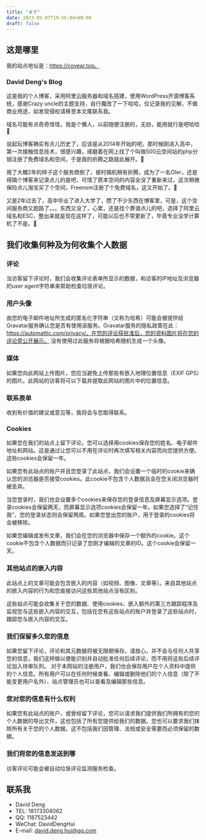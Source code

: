 ```yaml
---
title: "关于"
date: 2023-05-07T19:55:04+08:00
draft: false
---
```



## 这是哪里

我的站点地址是：https://covear.top。

### David Deng's Blog

这是我的个人博客，采用阿里云服务器和域名搭建，使用WordPress开源博客系统，感谢Crazy uncle的主题支持，自行魔改了一下哈哈，仅记录我的见解，不做商业用途，如发现侵权请移至本文尾联系我。

域名可能有点奇奇怪怪，我是个懒人，以前随便注册的，无妨，能用就行是吧哈哈🤣

说起玩博客确实有点儿历史了，应该是从2014年开始的吧，那时候刚进入高中，第一次接触信息技术，很感兴趣，琢磨着在网上找了个叫做500云空间站的php分销注册了免费域名和空间，于是我的折腾之路就此展开。🤔

用了大概2年的样子这个服务商倒了，彼时搞机稍有折腾，成为了一名OIer，还是得搞个博客来记录点儿的是吧，可惜了原本空间的内容全没了重新来过，这次稍微保险点儿淘宝买了个空间，Freenom注册了个免费域名，这又开始了。😤

又是2年过去了，高中毕业了进入大学了，攒了不少东西在博客里，可是，这个空间服务商又跑路了。。。东西又没了，心累，还是找个靠谱点儿的吧，选择了阿里云域名和ESC，整出来就是现在这样了，可能以后也不常更新了，毕竟专业没学计算机了不是。🤯

## 我们收集何种及为何收集个人数据

### 评论

当访客留下评论时，我们会收集评论表单所显示的数据，和访客的IP地址及浏览器的user agent字符串来帮助检查垃圾评论。

### 用户头像

由您的电子邮件地址所生成的匿名化字符串（又称为哈希）可能会被提供给Gravatar服务确认您是否有使用该服务。Gravatar服务的隐私政策在此：https://automattic.com/privacy/。在您的评论获批准后，您的资料图片将在您的评论旁公开展示。
没有使用过此服务将根据哈希随机生成一个头像。

### 媒体

如果您向此网站上传图片，您应当避免上传那些有嵌入地理位置信息（EXIF GPS）的图片。此网站的访客将可以下载并提取此网站的图片中的位置信息。

### 联系表单

收到有价值的建议或意见等，我将会与您取得联系。

### Cookies

如果您在我们的站点上留下评论，您可以选择用cookies保存您的姓名、电子邮件地址和网站。这是通过让您可以不用在评论时再次填写相关内容而向您提供方便。这些cookies会保留一年。

如果您有此站点的账户并且您登录了此站点，我们会设置一个临时的cookie来确认您的浏览器是否接受cookies。此cookie不包含个人数据且会在您关闭浏览器时被丢弃。

当您登录时，我们也会设置多个cookies来保存您的登录信息及屏幕显示选项。登录cookies会保留两天，而屏幕显示选项cookies会保留一年。如果您选择了“记住我”，您的登录状态则会保留两周。如果您登出您的账户，用于登录的cookies将会被移除。

如果您编辑或发布文章，我们会在您的浏览器中保存一个额外的cookie。这个cookie不包含个人数据而只记录了您刚才编辑的文章的ID。这个cookie会保留一天。

### 其他站点的嵌入内容

此站点上的文章可能会包含嵌入的内容（如视频、图像、文章等）。来自其他站点的嵌入内容的行为和您直接访问这些其他站点没有区别。

这些站点可能会收集关于您的数据、使用cookies、嵌入额外的第三方跟踪程序及监视您与这些嵌入内容的交互，包括在您有这些站点的账户并登录了这些站点时，跟踪您与嵌入内容的交互。

### 我们保留多久您的信息

如果您留下评论，评论和其元数据将被无限期保存。请放心，并不会与任何人共享您的信息，我们这样做以便能识别并自动批准任何后续评论，而不用将这些后续评论加入待审队列。
对于本网站的注册用户，我们也会保存用户在个人资料中提供的个人信息。所有用户可以在任何时候查看、编辑或删除他们的个人信息（除了不能变更用户名外）、站点管理员也可以查看及编辑那些信息。

### 您对您的信息有什么权利

如果您有此站点的账户，或曾经留下评论，您可以请求我们提供我们所拥有的您的个人数据的导出文件，这也包括了所有您提供给我们的数据。您也可以要求我们抹除所有关于您的个人数据。这不包括我们因管理、法规或安全需要而必须保留的数据。

### 我们将您的信息发送到哪

访客评论可能会被自动垃圾评论监测服务检查。

## 联系我
- David Deng
- TEL: 18173304062
- QQ: 1187523442
- WeChat: DavidDengHui
- E-mail: david.deng.hui@qq.com